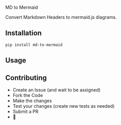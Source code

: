 MD to Mermaid

Convert Markdown Headers to mermaid.js diagrams.

## Installation

```base
pip install md-to-mermaid
```

## Usage


## Contributing

- Create an Issue (and wait to be assigned)
- Fork the Code
- Make the changes
- Test your changes (create new tests as needed)
- Submit a PR
- 🥳
